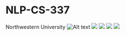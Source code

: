 # NLP-CS-337
Northwestern University
![Alt text](https://img.shields.io/badge/Hello-World-green)
<img src = "https://img.shields.io/badge/Good-Morning-green" />
<img src = "https://lol" />
<img src='https://img.shields.io/badge/Good-Night-green' />
<img src = "https://lol" onerror="this.onerror=null;this.src='https://img.shields.io/badge/Good-Night-green';" />
